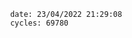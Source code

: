 

                date: 23/04/2022 21:29:08
                cycles: 69780

                         